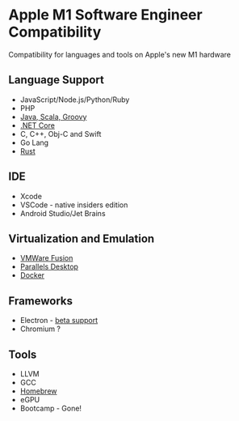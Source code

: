# Apple M1 Software Engineer Compatibility
Compatibility for languages and tools on Apple's new M1 hardware

## Language Support
* JavaScript/Node.js/Python/Ruby
* PHP
* [Java, Scala, Groovy](https://www.azul.com/downloads/zulu-community/?os=macos&architecture=arm-64-bit&package=jdk)
* [.NET Core](https://github.com/dotnet/runtime/issues/43313)
* C, C++, Obj-C and Swift
* Go Lang
* [Rust](https://www.reddit.com/r/rust/comments/hlu1yi/rustc_works_on_apple_silicon_dtk/)

## IDE
* Xcode
* VSCode - native insiders edition
* Android Studio/Jet Brains

## Virtualization and Emulation
* [VMWare Fusion](https://appleinsider.com/articles/20/11/11/parallels-confirms-apple-m1-support-amid-silence-from-other-virtualization-companies)
* [Parallels Desktop](https://appleinsider.com/articles/20/11/11/parallels-confirms-apple-m1-support-amid-silence-from-other-virtualization-companies)
* [Docker](https://www.docker.com/blog/apple-silicon-m1-chips-and-docker/)

## Frameworks
* Electron - [beta support](https://www.electronjs.org/blog/apple-silicon)
* Chromium ?

## Tools
* LLVM
* GCC
* [Homebrew](https://osxdaily.com/2020/11/18/how-run-homebrew-x86-terminal-apple-silicon-mac/)
* eGPU
* Bootcamp - Gone!

